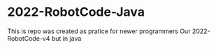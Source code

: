 # 2022-RobotCode-Java
This is repo was created as pratice for newer programmers
Our 2022-RobotCode-v4 but in java

